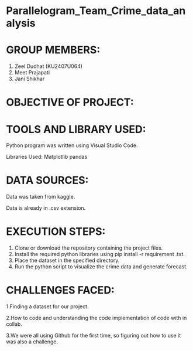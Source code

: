 # Parallelogram_Team_Crime_data_analysis

# GROUP MEMBERS:
  1. Zeel Dudhat (KU2407U064)
  2. Meet Prajapati
  3. Jani Shikhar

# OBJECTIVE OF PROJECT:
# TOOLS AND LIBRARY USED:
Python program was written using Visual Studio Code.

Libraries Used: Matplotlib pandas
# DATA SOURCES:
Data was taken from kaggle.

Data is already in .csv extension.
# EXECUTION STEPS:
 1. Clone or download the repository containing the project files.
 2. Install the required python libraries using pip install -r requirement .txt.
 3. Place the dataset in the specified directory.
 4. Run the python script to visualize the crime data and generate forecast.

# CHALLENGES FACED:
 1.Finding a dataset for our project.
 
 2.How to code and understanding the code implementation of code with in collab.
 
 3.We were all using Github for the first time, so figuring out how to use it was also a challenge. 

 
     

    
